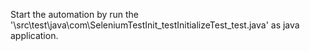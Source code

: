 Start the automation by run the  '\src\test\java\com\SeleniumTestInit_testInitializeTest_test.java' as java application.

